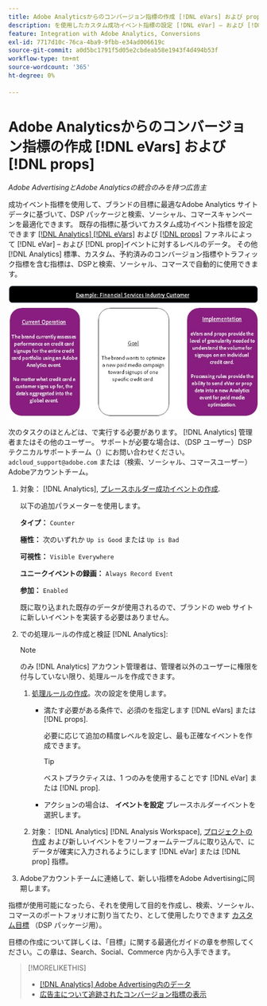```yaml
---
title: Adobe Analyticsからのコンバージョン指標の作成 [!DNL eVars] および prop
description: を使用したカスタム成功イベント指標の設定 [!DNL eVar] – および [!DNL prop]のレベルのデータ。
feature: Integration with Adobe Analytics, Conversions
exl-id: 7717d10c-76ca-4ba9-9fbb-e34ad006619c
source-git-commit: a0d5bc1791f5d05e2cbdeab58e1943f4d494b53f
workflow-type: tm+mt
source-wordcount: '365'
ht-degree: 0%

---
```


# Adobe Analyticsからのコンバージョン指標の作成 [!DNL eVars] および [!DNL props]

*Adobe AdvertisingとAdobe Analyticsの統合のみを持つ広告主*

成功イベント指標を使用して、ブランドの目標に最適なAdobe Analytics サイトデータに基づいて、DSP パッケージと検索、ソーシャル、コマースキャンペーンを最適化できます。 既存の指標に基づいてカスタム成功イベント指標を設定できます [[!DNL Analytics] [!DNL eVars]](https://experienceleague.adobe.com/docs/analytics/components/dimensions/evar.html) および [[!DNL props]](https://experienceleague.adobe.com/docs/analytics/components/dimensions/prop.html) ファネルによって [!DNL eVar] – および [!DNL prop]イベントに対するレベルのデータ。 その他 [!DNL Analytics] 標準、カスタム、予約済みのコンバージョン指標やトラフィック指標を含む指標は、DSPと検索、ソーシャル、コマースで自動的に使用できます。

![使用例](/help/integrations/assets/a4adc-conversion-evar-example.jpg "使用例")

次のタスクのほとんどは、で実行する必要があります。 [!DNL Analytics] 管理者またはその他のユーザー。 サポートが必要な場合は、（DSP ユーザー）DSP テクニカルサポートチーム（）にお問い合わせください。 `adcloud_support@adobe.com` または（検索、ソーシャル、コマースユーザー） Adobeアカウントチーム。

1. 対象： [!DNL Analytics], [プレースホルダー成功イベントの作成](https://experienceleague.adobe.com/docs/analytics/admin/admin-tools/manage-report-suites/edit-report-suite/conversion-variables/success-events/success-event.html?lang=en).

   以下の追加パラメーターを使用します。

   **タイプ：** `Counter`

   **極性：**  次のいずれか `Up is Good` または `Up is Bad`

   **可視性：** `Visible Everywhere`

   **ユニークイベントの録画：** `Always Record Event`

   **参加：** `Enabled`

   既に取り込まれた既存のデータが使用されるので、ブランドの web サイトに新しいイベントを実装する必要はありません。

1. での処理ルールの作成と検証 [!DNL Analytics]:

   >[!NOTE]
   >
   >のみ [!DNL Analytics] アカウント管理者は、管理者以外のユーザーに権限を付与していない限り、処理ルールを作成できます。

   1. [処理ルールの作成](https://experienceleague.adobe.com/docs/analytics/admin/admin-tools/manage-report-suites/edit-report-suite/report-suite-general/c-processing-rules/c-processing-rules-configuration/t-processing-rules.html?lang=en)。次の設定を使用します。

      * 満たす必要がある条件で、必須のを指定します [!DNL eVars] または [!DNL props].

        必要に応じて追加の精度レベルを設定し、最も正確なイベントを作成できます。

        >[!TIP]
        >
        >ベストプラクティスは、1 つのみを使用することです [!DNL eVar] または [!DNL prop].

      * アクションの場合は、 **イベントを設定** プレースホルダーイベントを選択します。

   1. 対象： [!DNL Analytics] [!DNL Analysis Workspace], [プロジェクトの作成](https://experienceleague.adobe.com/docs/analytics/analyze/analysis-workspace/home.html) および新しいイベントをフリーフォームテーブルに取り込んで、にデータが確実に入力されるようにします [!DNL eVar] または [!DNL prop] 指標。

1. Adobeアカウントチームに連絡して、新しい指標をAdobe Advertisingに同期します。

指標が使用可能になったら、それを使用して目的を作成し、検索、ソーシャル、コマースのポートフォリオに割り当てたり、として使用したりできます [カスタム目標](/help/dsp/optimization/custom-goal.md) （DSP パッケージ用）。

目標の作成について詳しくは、「目標」に関する最適化ガイドの章を参照してください。この章は、Search、Social、Commerce 内から入手できます。

>[!MORELIKETHIS]
>
>* [[!DNL Analytics] Adobe Advertising内のデータ](/help/integrations/analytics/analytics-data-in-advertising.md)
>* [広告主について追跡されたコンバージョン指標の表示](/help/search-social-commerce/admin/conversion-metrics/conversion-metric-view-tracked.md)
